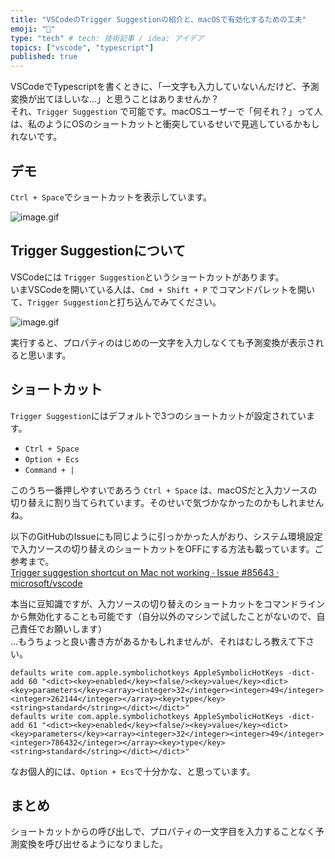 ```yaml
---
title: "VSCodeのTrigger Suggestionの紹介と、macOSで有効化するための工夫"
emoji: "🐘"
type: "tech" # tech: 技術記事 / idea: アイデア
topics: ["vscode", "typescript"]
published: true
---
```


VSCodeでTypescriptを書くときに、「一文字も入力していないんだけど、予測変換が出てほしいな...」と思うことはありませんか？  
それ、`Trigger Suggestion` で可能です。macOSユーザーで「何それ？」って人は、私のようにOSのショートカットと衝突しているせいで見逃しているかもしれないです。

## デモ

`Ctrl + Space`でショートカットを表示しています。

![image.gif](https://i.gyazo.com/35737b7708cdf79a1750bb6e720e1c72.gif)

## Trigger Suggestionについて

VSCodeには `Trigger Suggestion`というショートカットがあります。  
いまVSCodeを開いている人は、`Cmd + Shift + P` でコマンドパレットを開いて、`Trigger Suggestion`と打ち込んでみてください。

![image.gif](https://i.gyazo.com/417a9be3034d3bf2cab2b9eb07610eb5.gif)

実行すると、プロパティのはじめの一文字を入力しなくても予測変換が表示されると思います。

## ショートカット

`Trigger Suggestion`にはデフォルトで3つのショートカットが設定されています。

 - `Ctrl + Space`
 - `Option + Ecs`
 - `Command + |`

このうち一番押しやすいであろう `Ctrl + Space` は、macOSだと入力ソースの切り替えに割り当てられています。そのせいで気づかなかったのかもしれませんね。  

以下のGitHubのIssueにも同じように引っかかった人がおり、システム環境設定で入力ソースの切り替えのショートカットをOFFにする方法も載っています。ご参考まで。  
[Trigger suggestion shortcut on Mac not working · Issue \#85643 · microsoft/vscode](https://github.com/microsoft/vscode/issues/85643)

本当に豆知識ですが、入力ソースの切り替えのショートカットをコマンドラインから無効化することも可能です（自分以外のマシンで試したことがないので、自己責任でお願いします）  
...もうちょっと良い書き方があるかもしれませんが、それはむしろ教えて下さい。

```shell
defaults write com.apple.symbolichotkeys AppleSymbolicHotKeys -dict-add 60 "<dict><key>enabled</key><false/><key>value</key><dict><key>parameters</key><array><integer>32</integer><integer>49</integer><integer>262144</integer></array><key>type</key><string>standard</string></dict></dict>"
defaults write com.apple.symbolichotkeys AppleSymbolicHotKeys -dict-add 61 "<dict><key>enabled</key><false/><key>value</key><dict><key>parameters</key><array><integer>32</integer><integer>49</integer><integer>786432</integer></array><key>type</key><string>standard</string></dict></dict>"
```

なお個人的には、`Option + Ecs`で十分かな、と思っています。

## まとめ

ショートカットからの呼び出しで、プロパティの一文字目を入力することなく予測変換を呼び出せるようになりました。


